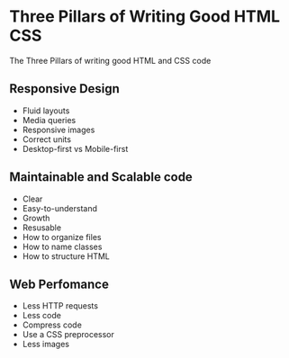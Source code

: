 # Three Pillars of Writing Good HTML CSS
The Three Pillars of  writing good HTML and CSS code


## Responsive Design
 - Fluid layouts
 - Media queries
 - Responsive images
 - Correct units
 - Desktop-first vs Mobile-first

## Maintainable and Scalable code
 - Clear
 - Easy-to-understand
 - Growth
 - Resusable
 - How to organize files
 - How to name classes
 - How to structure HTML
 
## Web Perfomance
- Less HTTP requests
- Less code
- Compress code
- Use a CSS preprocessor
- Less images
